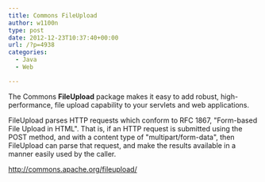 ```yaml
---
title: Commons FileUpload
author: w1100n
type: post
date: 2012-12-23T10:37:40+00:00
url: /?p=4938
categories:
  - Java
  - Web

---
```

The Commons **FileUpload** package makes it easy to add robust, high-performance, file upload capability to your servlets and web applications.

FileUpload parses HTTP requests which conform to RFC 1867, "Form-based File Upload in HTML". That is, if an HTTP request is submitted using the POST method, and with a content type of "multipart/form-data", then FileUpload can parse that request, and make the results available in a manner easily used by the caller.


<http://commons.apache.org/fileupload/>
